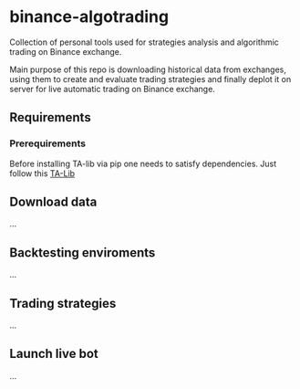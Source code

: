# binance-algotrading

Collection of personal tools used for strategies analysis and algorithmic trading on Binance exchange.

Main purpose of this repo is downloading historical data from exchanges, using them to create and evaluate trading
strategies and finally deplot it on server for live automatic trading on Binance exchange.

## Requirements
### Prerequirements
Before installing TA-lib via pip one needs to satisfy dependencies.
Just follow this [TA-Lib]([http://ta-lib.org/hdr_dw.html](https://github.com/TA-Lib/ta-lib-python?tab=readme-ov-file#dependencies))

## Download data

...

## Backtesting enviroments

...

## Trading strategies

...

## Launch live bot

...
